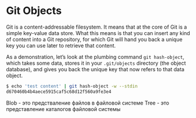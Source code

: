 # Git Objects
Git is a content-addressable filesystem. It means that at the core of Git is a simple key-value data store. What this means is that you can insert any kind of content into a Git repository, for which Git will hand you back a unique key you can use later to retrieve that content.

As a demonstration, let’s look at the plumbing command `git hash-object`, which takes some data, stores it in your `.git/objects` directory (the object database), and gives you back the unique key that now refers to that data object.

```bash
$ echo 'test content' | git hash-object -w --stdin
d670460b4b4aece5915caf5c68d12f560a9fe3e4
```


Blob - это предстваление файлов в файловой системе
Tree - это представление каталогов файловой системы

